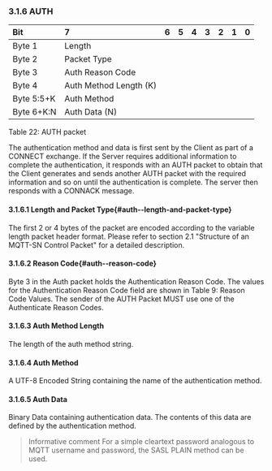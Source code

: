<!-- transformation-note: left upstream numbering of headings for verification -->
### 3.1.6 AUTH

<!-- transformation-note: no table col span in markdown, but we should specify bitfields better (than with layout tables) anyway --> 
| Bit        | 7                      | 6  | 5  | 4  | 3  | 2  | 1  | 0  |
|:-----------|:-----------------------|:---|:---|:---|:---|:---|:---|:---|
| Byte 1     | Length                 |    |    |    |    |    |    |    |
| Byte 2     | Packet Type            |    |    |    |    |    |    |    |
| Byte 3     | Auth Reason Code       |    |    |    |    |    |    |    |
| Byte 4     | Auth Method Length (K) |    |    |    |    |    |    |    |
| Byte 5:5+K | Auth Method            |    |    |    |    |    |    |    |
| Byte 6+K:N | Auth Data (N)          |    |    |    |    |    |    |    |

Table 22: AUTH packet
<!-- transformation-note: above upstream table number will be replaced by auto-numbering later. -->

The authentication method and data is first sent by the Client as part of a CONNECT exchange.
If the Server requires additional information to complete the authentication, it responds with an AUTH packet to obtain that the Client generates and
sends another AUTH packet with the required information and so on until the authentication is complete.
The server then responds with a CONNACK message.

<!-- transformation-note: left upstream numbering of headings for verification -->
#### 3.1.6.1 Length and Packet Type{#auth--length-and-packet-type}

The first 2 or 4 bytes of the packet are encoded according to the variable length packet header format.
Please refer to section 2.1 "Structure of an MQTT-SN Control Packet" for a detailed description.
<!-- transformation-note: the above section ref upstream 1.8.2 was obviously wrong and should point to section 2.1 "Structure of an MQTT-SN Control Packet". -->

<!-- transformation-note: left upstream numbering of headings for verification -->
#### 3.1.6.2 Reason Code{#auth--reason-code}

<!-- transformation-note: the below table ref upstream 9 "Reason Code Values" needs verification before transforming into a semantic ref later. -->
Byte 3 in the Auth packet holds the Authentication Reason Code.
The values for the Authentication Reason Code field are shown in Table 9: Reason Code Values.
The sender of the AUTH Packet MUST use one of the Authenticate Reason Codes.

<!-- transformation-note: left upstream numbering of headings for verification -->
#### 3.1.6.3 Auth Method Length

The length of the auth method string.

<!-- transformation-note: left upstream numbering of headings for verification -->
#### 3.1.6.4 Auth Method

A UTF-8 Encoded String containing the name of the authentication method.

<!-- transformation-note: left upstream numbering of headings for verification -->
#### 3.1.6.5 Auth Data

Binary Data containing authentication data.
The contents of this data are defined by the authentication method.

> Informative comment
> For a simple cleartext password analogous to MQTT username and password, the SASL PLAIN method can be used.
